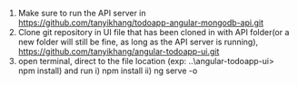 1) Make sure to run the API server in https://github.com/tanyikhang/todoapp-angular-mongodb-api.git
2) Clone git repository in UI file that has been cloned in with API folder(or a new folder will still be fine, as long as the API server is running), https://github.com/tanyikhang/angular-todoapp-ui.git
3) open terminal, direct to the file location (exp: ..\angular-todoapp-ui> npm install) and run
  i) npm install
  ii) ng serve -o
